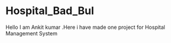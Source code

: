 # Hospital_Bad_Bul
Hello I am Ankit kumar .Here i have made one project for Hospital Management System 
